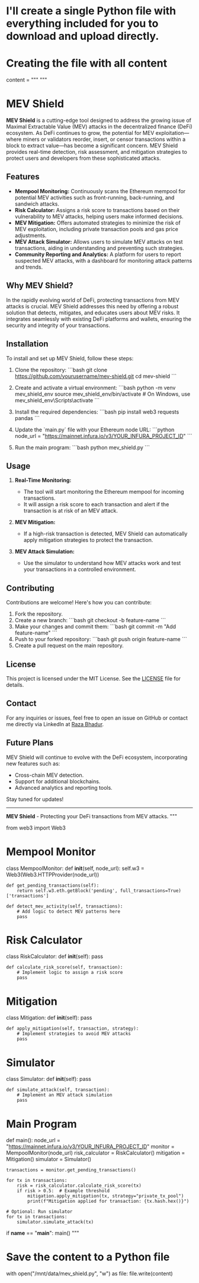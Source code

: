 # I'll create a single Python file with everything included for you to download and upload directly.

# Creating the file with all content
content = """
\"\"\"
# MEV Shield

**MEV Shield** is a cutting-edge tool designed to address the growing issue of Maximal Extractable Value (MEV) attacks in the decentralized finance (DeFi) ecosystem. As DeFi continues to grow, the potential for MEV exploitation—where miners or validators reorder, insert, or censor transactions within a block to extract value—has become a significant concern. MEV Shield provides real-time detection, risk assessment, and mitigation strategies to protect users and developers from these sophisticated attacks.

## Features

- **Mempool Monitoring:** Continuously scans the Ethereum mempool for potential MEV activities such as front-running, back-running, and sandwich attacks.
- **Risk Calculator:** Assigns a risk score to transactions based on their vulnerability to MEV attacks, helping users make informed decisions.
- **MEV Mitigation:** Offers automated strategies to minimize the risk of MEV exploitation, including private transaction pools and gas price adjustments.
- **MEV Attack Simulator:** Allows users to simulate MEV attacks on test transactions, aiding in understanding and preventing such strategies.
- **Community Reporting and Analytics:** A platform for users to report suspected MEV attacks, with a dashboard for monitoring attack patterns and trends.

## Why MEV Shield?

In the rapidly evolving world of DeFi, protecting transactions from MEV attacks is crucial. MEV Shield addresses this need by offering a robust solution that detects, mitigates, and educates users about MEV risks. It integrates seamlessly with existing DeFi platforms and wallets, ensuring the security and integrity of your transactions.

## Installation

To install and set up MEV Shield, follow these steps:

1. Clone the repository:
   \```bash
   git clone https://github.com/yourusername/mev-shield.git
   cd mev-shield
   \```

2. Create and activate a virtual environment:
   \```bash
   python -m venv mev_shield_env
   source mev_shield_env/bin/activate  # On Windows, use mev_shield_env\\Scripts\\activate
   \```

3. Install the required dependencies:
   \```bash
   pip install web3 requests pandas
   \```

4. Update the \`main.py\` file with your Ethereum node URL:
   \```python
   node_url = "https://mainnet.infura.io/v3/YOUR_INFURA_PROJECT_ID"
   \```

5. Run the main program:
   \```bash
   python mev_shield.py
   \```

## Usage

1. **Real-Time Monitoring:**
   - The tool will start monitoring the Ethereum mempool for incoming transactions.
   - It will assign a risk score to each transaction and alert if the transaction is at risk of an MEV attack.

2. **MEV Mitigation:**
   - If a high-risk transaction is detected, MEV Shield can automatically apply mitigation strategies to protect the transaction.

3. **MEV Attack Simulation:**
   - Use the simulator to understand how MEV attacks work and test your transactions in a controlled environment.

## Contributing

Contributions are welcome! Here's how you can contribute:

1. Fork the repository.
2. Create a new branch:
   \```bash
   git checkout -b feature-name
   \```
3. Make your changes and commit them:
   \```bash
   git commit -m "Add feature-name"
   \```
4. Push to your forked repository:
   \```bash
   git push origin feature-name
   \```
5. Create a pull request on the main repository.

## License

This project is licensed under the MIT License. See the [LICENSE](LICENSE) file for details.

## Contact

For any inquiries or issues, feel free to open an issue on GitHub or contact me directly via LinkedIn at [Raza Bhadur](https://www.linkedin.com/in/raza-bhadur-b67248201).

## Future Plans

MEV Shield will continue to evolve with the DeFi ecosystem, incorporating new features such as:
- Cross-chain MEV detection.
- Support for additional blockchains.
- Advanced analytics and reporting tools.

Stay tuned for updates!

---

**MEV Shield** - Protecting your DeFi transactions from MEV attacks.
\"\"\"

from web3 import Web3

# Mempool Monitor
class MempoolMonitor:
    def __init__(self, node_url):
        self.w3 = Web3(Web3.HTTPProvider(node_url))
    
    def get_pending_transactions(self):
        return self.w3.eth.getBlock('pending', full_transactions=True)['transactions']

    def detect_mev_activity(self, transactions):
        # Add logic to detect MEV patterns here
        pass

# Risk Calculator
class RiskCalculator:
    def __init__(self):
        pass
    
    def calculate_risk_score(self, transaction):
        # Implement logic to assign a risk score
        pass

# Mitigation
class Mitigation:
    def __init__(self):
        pass
    
    def apply_mitigation(self, transaction, strategy):
        # Implement strategies to avoid MEV attacks
        pass

# Simulator
class Simulator:
    def __init__(self):
        pass
    
    def simulate_attack(self, transaction):
        # Implement an MEV attack simulation
        pass

# Main Program
def main():
    node_url = "https://mainnet.infura.io/v3/YOUR_INFURA_PROJECT_ID"
    monitor = MempoolMonitor(node_url)
    risk_calculator = RiskCalculator()
    mitigation = Mitigation()
    simulator = Simulator()
    
    transactions = monitor.get_pending_transactions()
    
    for tx in transactions:
        risk = risk_calculator.calculate_risk_score(tx)
        if risk > 0.5:  # Example threshold
            mitigation.apply_mitigation(tx, strategy="private_tx_pool")
            print(f"Mitigation applied for transaction: {tx.hash.hex()}")

    # Optional: Run simulator
    for tx in transactions:
        simulator.simulate_attack(tx)

if __name__ == "__main__":
    main()
"""

# Save the content to a Python file
with open("/mnt/data/mev_shield.py", "w") as file:
    file.write(content)

